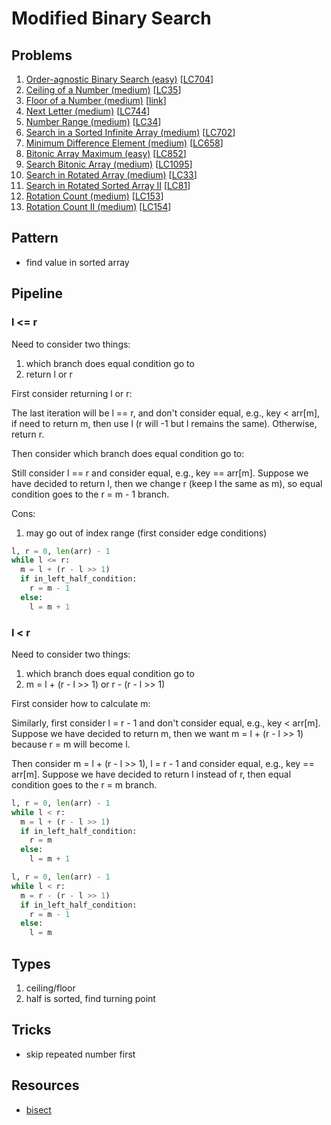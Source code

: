 # Modified Binary Search

## Problems

1. [Order-agnostic Binary Search (easy)](Order-agnostic-Binary-Search-(easy).py)
[[LC704](https://leetcode.com/problems/binary-search/)]
1. [Ceiling of a Number (medium)](Ceiling-of-a-Number-(medium).py)
[[LC35](https://leetcode.com/problems/search-insert-position/)]
1. [Floor of a Number (medium)](Floor-of-a-Number-(medium).py)
[[link](https://www.geeksforgeeks.org/floor-in-a-sorted-array/)]
1. [Next Letter (medium)](Next-Letter-(medium).py)
[[LC744](https://leetcode.com/problems/find-smallest-letter-greater-than-target/)]
1. [Number Range (medium)](Number-Range-(medium).py)
[[LC34](https://leetcode.com/problems/find-first-and-last-position-of-element-in-sorted-array/)]
1. [Search in a Sorted Infinite Array (medium)](Search-in-a-Sorted-Infinite-Array-(medium).py)
[[LC702](https://leetcode.com/problems/search-in-a-sorted-array-of-unknown-size/)]
1. [Minimum Difference Element (medium)](Minimum-Difference-Element-(medium).py)
[[LC658](https://leetcode.com/problems/find-k-closest-elements/)]
1. [Bitonic Array Maximum (easy)](Bitonic-Array-Maximum-(easy).py)
[[LC852](https://leetcode.com/problems/peak-index-in-a-mountain-array/)]
1. [Search Bitonic Array (medium)](Search-Bitonic-Array-(medium).py)
[[LC1095](https://leetcode.com/problems/find-in-mountain-array/)]
1. [Search in Rotated Array (medium)](Search-in-Rotated-Array-(medium).py)
[[LC33](https://leetcode.com/problems/search-in-rotated-sorted-array/)]
1. [Search in Rotated Sorted Array II](Search-in-Rotated-Sorted-Array-II.py)
[[LC81](https://leetcode.com/problems/search-in-rotated-sorted-array-ii/)]
1. [Rotation Count (medium)](Rotation-Count-(medium).py)
[[LC153](https://leetcode.com/problems/find-minimum-in-rotated-sorted-array/)]
1. [Rotation Count II (medium)](Rotation-Count-II-(medium).py)
[[LC154](https://leetcode.com/problems/find-minimum-in-rotated-sorted-array-ii/)]

## Pattern

- find value in sorted array

## Pipeline

### l <= r
Need to consider two things:
1. which branch does equal condition go to
1. return l or r

First consider returning l or r:

The last iteration will be l == r, and don't consider equal,
e.g., key < arr[m], if need to return m, then use l (r will -1 but l remains the same).
Otherwise, return r.

Then consider which branch does equal condition go to:

Still consider l == r and consider equal,
e.g., key == arr[m]. Suppose we have decided to return l, then we change r (keep l the same as m),
so equal condition goes to the r = m - 1 branch.

Cons:
1. may go out of index range (first consider edge conditions)

```python
l, r = 0, len(arr) - 1
while l <= r:
  m = l + (r - l >> 1)
  if in_left_half_condition:
    r = m - 1
  else:
    l = m + 1
```

### l < r
Need to consider two things:
1. which branch does equal condition go to
1. m = l + (r - l >> 1) or r - (r - l >> 1)

First consider how to calculate m:

Similarly, first consider l = r - 1 and don't consider equal,
e.g., key < arr[m]. Suppose we have decided to return m, then we want
m = l + (r - l >> 1) because r = m will become l.

Then consider m = l + (r - l >> 1), l = r - 1 and consider equal,
e.g., key == arr[m]. Suppose we have decided to return l instead of r, then
equal condition goes to the r = m branch.

```python
l, r = 0, len(arr) - 1
while l < r:
  m = l + (r - l >> 1)
  if in_left_half_condition:
    r = m
  else:
    l = m + 1
```
```python
l, r = 0, len(arr) - 1
while l < r:
  m = r - (r - l >> 1)
  if in_left_half_condition:
    r = m - 1
  else:
    l = m
```

## Types

1. ceiling/floor
2. half is sorted, find turning point

## Tricks

- skip repeated number first

## Resources

- [bisect](https://docs.python.org/3/library/bisect.html)

